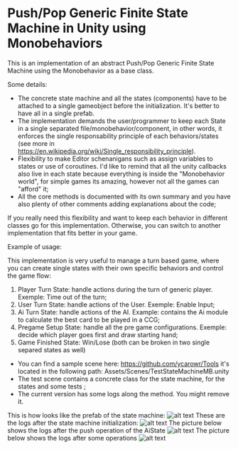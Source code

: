 # Push/Pop Generic Finite State Machine in Unity using Monobehaviors

This is an implementation of an abstract Push/Pop Generic Finite State Machine using the Monobehavior as a base class. 

Some details:
- The concrete state machine and all the states (components) have to be attached to a single gameobject before the initialization. It's better to have all in a single prefab.
- The implementation demands the user/programmer to keep each State in a single separated file/monobehavior/component, in other words, it enforces the single responsability principle of each behaviors/states (see more in https://en.wikipedia.org/wiki/Single_responsibility_principle).
- Flexibility to make Editor schenanigans such as assign variables to states or use of coroutines. I'd like to remind that all the unity callbacks also live in each state because everything is inside the "Monobehavior world", for simple games its amazing, however not all the games can "afford" it; 
- All the core methods is documented with its own summary and you have also plenty of other comments adding explanations about the code;

If you really need this flexibility and want to keep each behavior in different classes go for this implementation. Otherwise, you can switch to another implementation that fits better in your game.

Example of usage: 

This implementation is very useful to manage a turn based game, where you can create single states with their own specific behaviors and control the game flow:

1. Player Turn State: handle actions during the turn of generic player. Exemple: Time out of the turn;
2. User Turn State: handle actions of the User. Exemple: Enable Input;
2. Ai Turn State: handle actions of the AI. Example: contains the Ai module to calculate the best card to be played in a CCG;
3. Pregame Setup State: handle all the pre game configurations. Exemple: decide which player goes first and draw starting hand;
4. Game Finished State: Win/Lose (both can be broken in two single separed states as well)

- You can find a sample scene here: https://github.com/ycarowr/Tools it's located in the following path: Assets/Scenes/TestStateMachineMB.unity
- The test scene contains a concrete class for the state machine, for the states and some tests ;
- The current version has some logs along the method. You might remove it.

This is how looks like the prefab of the state machine:
![alt text](https://github.com/ycarowr/Tools/blob/master/Assets/Scripts/Patterns/StateMachineMB/fsmstart.GIF)
These are the logs after the state machine initialization:
![alt text](https://github.com/ycarowr/Tools/blob/master/Assets/Scripts/Patterns/StateMachineMB/fsmstart.GIF)
The picture below shows the logs after the push operation of the AiState
![alt text](https://github.com/ycarowr/Tools/blob/master/Assets/Scripts/Patterns/StateMachineMB/aistate.GIF)
The picture below shows the logs after some operations 
![alt text](https://github.com/ycarowr/Tools/blob/master/Assets/Scripts/Patterns/StateMachineMB/operations.GIF)

